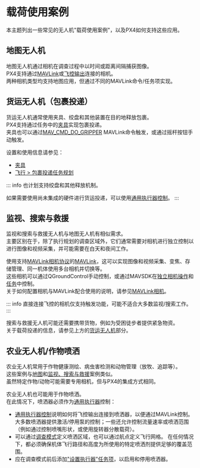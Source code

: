 # 载荷使用案例

本主题列出一些常见的无人机"载荷使用案例"，以及PX4如何支持这些应用。

## 地图无人机

地图无人机通过相机在调查过程中以时间或距离间隔捕获图像。  
PX4支持通过[MAVLink](../camera/mavlink_v2_camera.md)或[飞控输出](../camera/fc_connected_camera.md)连接的相机。  
两种相机类型均支持地图应用，但通过不同的MAVLink命令/任务项实现。

## 货运无人机（包裹投递）

货运无人机通常使用夹具、绞盘和其他装置在目的地释放包裹。  
PX4支持通过任务中的[夹具](../peripherals/gripper.md)实现包裹投递。  
夹具也可以通过[MAV_CMD_DO_GRIPPER](https://mavlink.io/en/messages/common.html#MAV_CMD_DO_GRIPPER) MAVLink命令触发，或通过摇杆按钮手动触发。

设置和使用信息请参见：

- [夹具](../peripherals/gripper.md)
- [飞行 > 包裹投递任务规划](../flying/package_delivery_mission.md)

::: info
也计划支持绞盘和其他释放机制。

如果需要使用尚未集成的硬件进行货运投递，可以使用[通用执行器控制](../payloads/generic_actuator_control.md)。
:::

## 监视、搜索与救援

监视和搜索与救援无人机与地图无人机有相似需求。  
主要区别在于，除了执行规划的调查区域外，它们通常需要对相机进行独立控制以进行图像和视频采集，并可能需要在白天和夜间工作。

使用支持[MAVLink相机协议](https://mavlink.io/en/services/camera.html)的[MAVLink](../camera/mavlink_v2_camera.md)，这可以实现图像和视频采集、变焦、存储管理、同一机体使用多台相机并切换等。  
这些相机可以通过QGroundControl手动控制，或通过MAVSDK在[独立相机操作](https://mavsdk.mavlink.io/main/en/cpp/api_reference/classmavsdk_1_1_camera.html)和[任务](https://mavsdk.mavlink.io/main/en/cpp/api_reference/structmavsdk_1_1_mission_1_1_mission_item.html#structmavsdk_1_1_mission_1_1_mission_item_1a0299fbbe7c7b03bc43eb116f96b48df4)中控制。  
关于如何配置相机与MAVLink配合使用的说明，请参见[MAVLink相机](../camera/mavlink_v2_camera.md)。

::: info
直接连接飞控的相机仅支持触发功能，可能不适合大多数监视/搜索工作。
:::

搜索与救援无人机可能还需要携带货物，例如为受困徒步者提供紧急物资。  
关于载荷投递的信息，请参见上方的[货运无人机](#cargo-drones-package-delivery)部分。

## 农业无人机/作物喷洒

农业无人机常用于作物健康测绘、病虫害检测和动物管理（放牧、追踪等）。  
这些案例与[地图](#地图无人机)和[监视、搜索与救援](#surveillance-search-rescue)案例类似。  
虽然特定作物/动物可能需要专用相机，但与PX4的集成方式相同。

农业无人机也可能用于作物喷洒。  
在此情况下，喷洒器必须作为[通用执行器](../payloads/generic_actuator_control.md)控制：

- [通用执行器控制](../payloads/generic_actuator_control.md#generic-actuator-control-with-mavlink)说明如何将飞控输出连接到喷洒器，以便通过MAVLink控制。
  大多数喷洒器提供激活/停用泵的控制；一些还允许控制流量速率或喷洒范围（例如通过控制喷嘴形状，或使用旋转器分散载荷）。
- 可以通过[调查模式](https://docs.qgroundcontrol.com/master/en/qgc-user-guide/plan_view/pattern_survey.html)定义喷洒区域，也可以通过航点定义飞行网格。
  在任何情况下，都必须确保机体飞行路径和高度为所使用的特定喷洒剂提供足够的覆盖范围。
- 应在调查模式前后添加["设置执行器"任务项](../payloads/generic_actuator_control.md#generic-actuator-control-in-missions)，以启用和停用喷洒器。